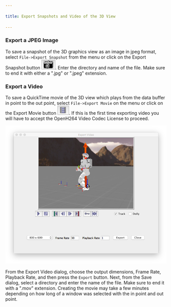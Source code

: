 ```yaml
---

title: Export Snapshots and Video of the 3D View

---
```


### Export a JPEG Image

To save a snapshot of the 3D graphics view as an image in jpeg format, select `File->Export Snapshot` from the menu or click on the Export Snapshot button ![ExportSnapshot](/resources/images/scs-tutorials/scsExportSnapshotButton.png). Enter the directory and name of the file. Make sure to end it with either a ".jpg" or ".jpeg" extension.

### Export a Video

To save a QuickTime movie of the 3D view which plays from the data buffer in point to the out point, select `File->Export Movie` on the menu or click on the Export Movie button ![ExportMovie](/resources/images/scs-tutorials/scsExportMovieButton.png). If this is the first time exporting video you will have to accept the OpenH264 Video Codec License to proceed.

![ExportVideoDialog](/resources/images/scs-tutorials/scsExportVideoDialog.png)

From the Export Video dialog, choose the output dimensions, Frame Rate, Playback Rate, and then press the `Export` button.  Next, from the Save dialog, select a directory and enter the name of the file. Make sure to end it with a ".mov" extension. Creating the movie may take a few minutes depending on how long of a window was selected with the in point and out point.